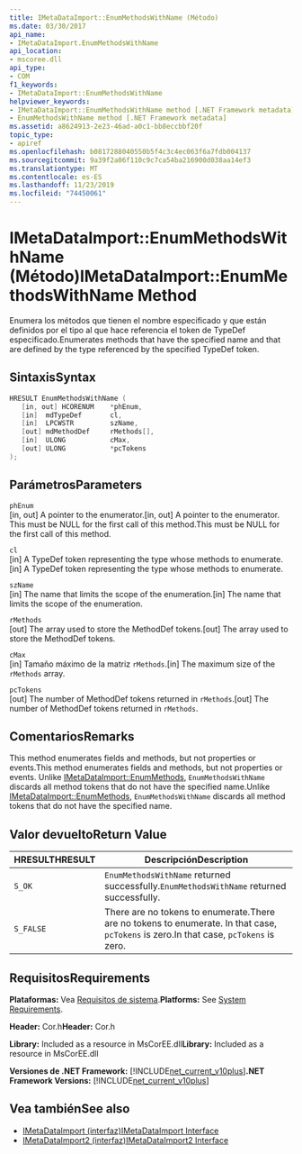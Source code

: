 ```yaml
---
title: IMetaDataImport::EnumMethodsWithName (Método)
ms.date: 03/30/2017
api_name:
- IMetaDataImport.EnumMethodsWithName
api_location:
- mscoree.dll
api_type:
- COM
f1_keywords:
- IMetaDataImport::EnumMethodsWithName
helpviewer_keywords:
- IMetaDataImport::EnumMethodsWithName method [.NET Framework metadata]
- EnumMethodsWithName method [.NET Framework metadata]
ms.assetid: a8624913-2e23-46ad-a0c1-bb8eccbbf20f
topic_type:
- apiref
ms.openlocfilehash: b0817288040550b5f4c3c4ec063f6a7fdb004137
ms.sourcegitcommit: 9a39f2a06f110c9c7ca54ba216900d038aa14ef3
ms.translationtype: MT
ms.contentlocale: es-ES
ms.lasthandoff: 11/23/2019
ms.locfileid: "74450061"
---
```

# <a name="imetadataimportenummethodswithname-method"></a><span data-ttu-id="f1788-102">IMetaDataImport::EnumMethodsWithName (Método)</span><span class="sxs-lookup"><span data-stu-id="f1788-102">IMetaDataImport::EnumMethodsWithName Method</span></span>
<span data-ttu-id="f1788-103">Enumera los métodos que tienen el nombre especificado y que están definidos por el tipo al que hace referencia el token de TypeDef especificado.</span><span class="sxs-lookup"><span data-stu-id="f1788-103">Enumerates methods that have the specified name and that are defined by the type referenced by the specified TypeDef token.</span></span>  
  
## <a name="syntax"></a><span data-ttu-id="f1788-104">Sintaxis</span><span class="sxs-lookup"><span data-stu-id="f1788-104">Syntax</span></span>  
  
```cpp  
HRESULT EnumMethodsWithName (  
   [in, out] HCORENUM    *phEnum,  
   [in]  mdTypeDef       cl,  
   [in]  LPCWSTR         szName,  
   [out] mdMethodDef     rMethods[],  
   [in]  ULONG           cMax,  
   [out] ULONG           *pcTokens  
);  
```  
  
## <a name="parameters"></a><span data-ttu-id="f1788-105">Parámetros</span><span class="sxs-lookup"><span data-stu-id="f1788-105">Parameters</span></span>  
 `phEnum`  
 <span data-ttu-id="f1788-106">[in, out] A pointer to the enumerator.</span><span class="sxs-lookup"><span data-stu-id="f1788-106">[in, out] A pointer to the enumerator.</span></span> <span data-ttu-id="f1788-107">This must be NULL for the first call of this method.</span><span class="sxs-lookup"><span data-stu-id="f1788-107">This must be NULL for the first call of this method.</span></span>  
  
 `cl`  
 <span data-ttu-id="f1788-108">[in] A TypeDef token representing the type whose methods to enumerate.</span><span class="sxs-lookup"><span data-stu-id="f1788-108">[in] A TypeDef token representing the type whose methods to enumerate.</span></span>  
  
 `szName`  
 <span data-ttu-id="f1788-109">[in] The name that limits the scope of the enumeration.</span><span class="sxs-lookup"><span data-stu-id="f1788-109">[in] The name that limits the scope of the enumeration.</span></span>  
  
 `rMethods`  
 <span data-ttu-id="f1788-110">[out] The array used to store the MethodDef tokens.</span><span class="sxs-lookup"><span data-stu-id="f1788-110">[out] The array used to store the MethodDef tokens.</span></span>  
  
 `cMax`  
 <span data-ttu-id="f1788-111">[in] Tamaño máximo de la matriz `rMethods`.</span><span class="sxs-lookup"><span data-stu-id="f1788-111">[in] The maximum size of the `rMethods` array.</span></span>  
  
 `pcTokens`  
 <span data-ttu-id="f1788-112">[out] The number of MethodDef tokens returned in `rMethods`.</span><span class="sxs-lookup"><span data-stu-id="f1788-112">[out] The number of MethodDef tokens returned in `rMethods`.</span></span>  
  
## <a name="remarks"></a><span data-ttu-id="f1788-113">Comentarios</span><span class="sxs-lookup"><span data-stu-id="f1788-113">Remarks</span></span>  
 <span data-ttu-id="f1788-114">This method enumerates fields and methods, but not properties or events.</span><span class="sxs-lookup"><span data-stu-id="f1788-114">This method enumerates fields and methods, but not properties or events.</span></span> <span data-ttu-id="f1788-115">Unlike [IMetaDataImport::EnumMethods](../../../../docs/framework/unmanaged-api/metadata/imetadataimport-enummethods-method.md), `EnumMethodsWithName` discards all method tokens that do not have the specified name.</span><span class="sxs-lookup"><span data-stu-id="f1788-115">Unlike [IMetaDataImport::EnumMethods](../../../../docs/framework/unmanaged-api/metadata/imetadataimport-enummethods-method.md), `EnumMethodsWithName` discards all method tokens that do not have the specified name.</span></span>  
  
## <a name="return-value"></a><span data-ttu-id="f1788-116">Valor devuelto</span><span class="sxs-lookup"><span data-stu-id="f1788-116">Return Value</span></span>  
  
|<span data-ttu-id="f1788-117">HRESULT</span><span class="sxs-lookup"><span data-stu-id="f1788-117">HRESULT</span></span>|<span data-ttu-id="f1788-118">Descripción</span><span class="sxs-lookup"><span data-stu-id="f1788-118">Description</span></span>|  
|-------------|-----------------|  
|`S_OK`|<span data-ttu-id="f1788-119">`EnumMethodsWithName` returned successfully.</span><span class="sxs-lookup"><span data-stu-id="f1788-119">`EnumMethodsWithName` returned successfully.</span></span>|  
|`S_FALSE`|<span data-ttu-id="f1788-120">There are no tokens to enumerate.</span><span class="sxs-lookup"><span data-stu-id="f1788-120">There are no tokens to enumerate.</span></span> <span data-ttu-id="f1788-121">In that case, `pcTokens` is zero.</span><span class="sxs-lookup"><span data-stu-id="f1788-121">In that case, `pcTokens` is zero.</span></span>|  
  
## <a name="requirements"></a><span data-ttu-id="f1788-122">Requisitos</span><span class="sxs-lookup"><span data-stu-id="f1788-122">Requirements</span></span>  
 <span data-ttu-id="f1788-123">**Plataformas:** Vea [Requisitos de sistema](../../../../docs/framework/get-started/system-requirements.md).</span><span class="sxs-lookup"><span data-stu-id="f1788-123">**Platforms:** See [System Requirements](../../../../docs/framework/get-started/system-requirements.md).</span></span>  
  
 <span data-ttu-id="f1788-124">**Header:** Cor.h</span><span class="sxs-lookup"><span data-stu-id="f1788-124">**Header:** Cor.h</span></span>  
  
 <span data-ttu-id="f1788-125">**Library:** Included as a resource in MsCorEE.dll</span><span class="sxs-lookup"><span data-stu-id="f1788-125">**Library:** Included as a resource in MsCorEE.dll</span></span>  
  
 <span data-ttu-id="f1788-126">**Versiones de .NET Framework:** [!INCLUDE[net_current_v10plus](../../../../includes/net-current-v10plus-md.md)]</span><span class="sxs-lookup"><span data-stu-id="f1788-126">**.NET Framework Versions:** [!INCLUDE[net_current_v10plus](../../../../includes/net-current-v10plus-md.md)]</span></span>  
  
## <a name="see-also"></a><span data-ttu-id="f1788-127">Vea también</span><span class="sxs-lookup"><span data-stu-id="f1788-127">See also</span></span>

- [<span data-ttu-id="f1788-128">IMetaDataImport (interfaz)</span><span class="sxs-lookup"><span data-stu-id="f1788-128">IMetaDataImport Interface</span></span>](../../../../docs/framework/unmanaged-api/metadata/imetadataimport-interface.md)
- [<span data-ttu-id="f1788-129">IMetaDataImport2 (interfaz)</span><span class="sxs-lookup"><span data-stu-id="f1788-129">IMetaDataImport2 Interface</span></span>](../../../../docs/framework/unmanaged-api/metadata/imetadataimport2-interface.md)
